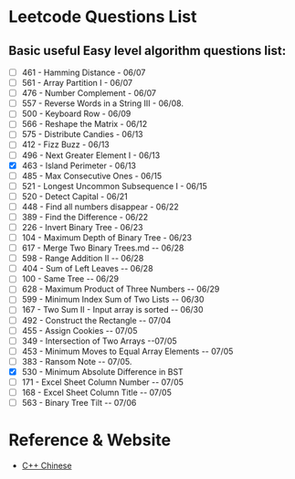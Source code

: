 # Leetcode Questions List

## Basic useful Easy level algorithm questions list:

 - [ ]  461 - Hamming Distance - 06/07
 - [ ]  561 - Array Partition I - 06/07
 - [ ]  476 - Number Complement - 06/07
 - [ ]  557 - Reverse Words in a String III - 06/08.
 - [ ]  500 - Keyboard Row - 06/09
 - [ ]  566 - Reshape the Matrix - 06/12
 - [ ]  575 - Distribute Candies - 06/13
 - [ ]  412 - Fizz Buzz - 06/13
 - [ ]  496 - Next Greater Element I - 06/13
 - [x]  463 - Island Perimeter - 06/13
 - [ ]  485 - Max Consecutive Ones - 06/15
 - [ ]  521 - Longest Uncommon Subsequence I - 06/15
 - [ ]  520 - Detect Capital - 06/21
 - [ ]  448 - Find all numbers disappear - 06/22
 - [ ]  389 - Find the Difference - 06/22
 - [ ]  226 - Invert Binary Tree - 06/23
 - [ ]  104 - Maximum Depth of Binary Tree - 06/23
 - [ ]  617 - Merge Two Binary Trees.md -- 06/28
 - [ ]  598 - Range Addition II -- 06/28
 - [ ]  404 - Sum of Left Leaves -- 06/28
 - [ ]  100 - Same Tree -- 06/29
 - [ ]  628 - Maximum Product of Three Numbers -- 06/29
 - [ ]  599 - Minimum Index Sum of Two Lists -- 06/30
 - [ ]  167 - Two Sum II - Input array is sorted -- 06/30
 - [ ]  492 - Construct the Rectangle -- 07/04
 - [ ]  455 - Assign Cookies -- 07/05
 - [ ]  349 - Intersection of Two Arrays --07/05
 - [ ]  453 - Minimum Moves to Equal Array Elements -- 07/05
 - [ ]  383 - Ransom Note -- 07/05.
 - [x]  530 - Minimum Absolute Difference in BST
 - [ ]  171 - Excel Sheet Column Number -- 07/05
 - [ ]  168 - Excel Sheet Column Title -- 07/05
 - [ ]  563 - Binary Tree Tilt -- 07/06
# Reference & Website
* [C++ Chinese ](http://www.runoob.com/cplusplus/cpp-basic-syntax.html)  

